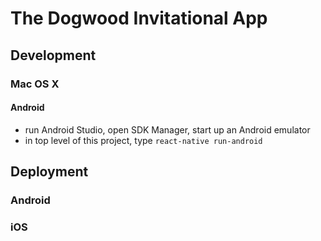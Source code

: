 # The Dogwood Invitational App

## Development

### Mac OS X

#### Android

 * run Android Studio, open SDK Manager, start up an Android emulator
 * in top level of this project, type `react-native run-android`

## Deployment

### Android

### iOS